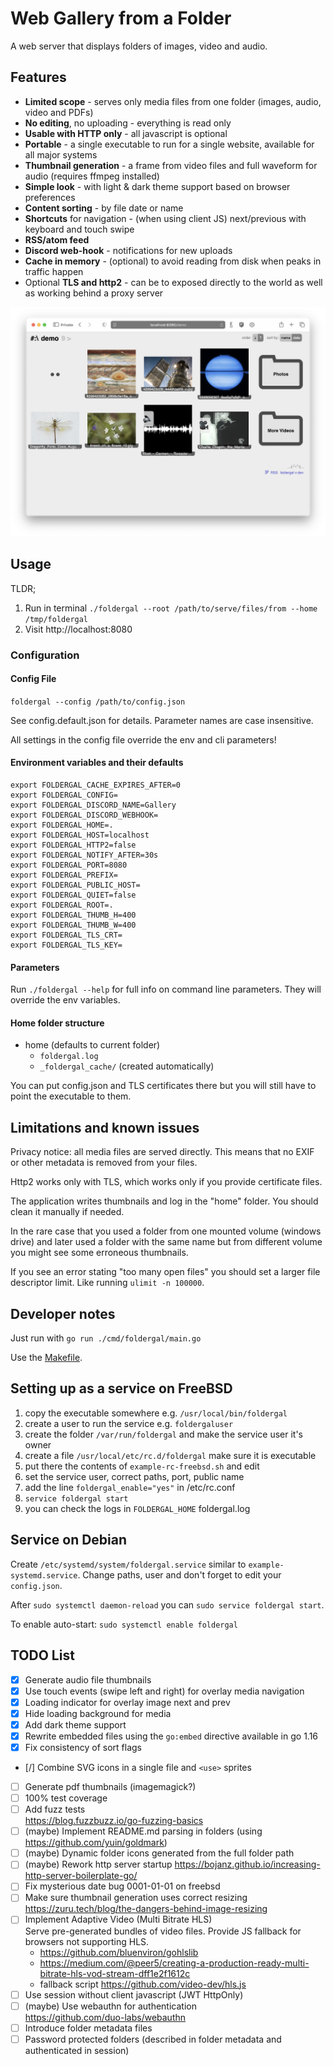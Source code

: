 Web Gallery from a Folder
===

A web server that displays folders of images, video and audio.


Features
---

* __Limited scope__ - serves only media files from one folder 
  (images, audio, video and PDFs)
* __No editing__, no uploading - everything is read only
* __Usable with HTTP only__ - all javascript is optional
* __Portable__ - a single executable to run for a single website, available for 
  all major systems
* __Thumbnail generation__ - a frame from video files and full waveform for audio
  (requires ffmpeg installed)
* __Simple look__ - with light & dark theme support based on browser preferences
* __Content sorting__ - by file date or name
* __Shortcuts__ for navigation - (when using client JS) next/previous with keyboard 
  and touch swipe
* __RSS/atom feed__
* __Discord web-hook__ - notifications for new uploads
* __Cache in memory__ - (optional) to avoid reading from disk 
  when peaks in traffic happen
* Optional __TLS and http2__ - can be to exposed directly to the world
  as well as working behind a proxy server

![](screenshot.png "Foldergal Screenshot")


Usage
---

TLDR;
1. Run in terminal
   `./foldergal --root /path/to/serve/files/from --home /tmp/foldergal`
2. Visit http://localhost:8080

### Configuration

#### Config File

`foldergal --config /path/to/config.json`

See config.default.json for details. Parameter names are case insensitive.

All settings in the config file override the env and cli parameters!

#### Environment variables and their defaults
```
export FOLDERGAL_CACHE_EXPIRES_AFTER=0
export FOLDERGAL_CONFIG=
export FOLDERGAL_DISCORD_NAME=Gallery
export FOLDERGAL_DISCORD_WEBHOOK=
export FOLDERGAL_HOME=.
export FOLDERGAL_HOST=localhost
export FOLDERGAL_HTTP2=false
export FOLDERGAL_NOTIFY_AFTER=30s
export FOLDERGAL_PORT=8080
export FOLDERGAL_PREFIX=
export FOLDERGAL_PUBLIC_HOST=
export FOLDERGAL_QUIET=false
export FOLDERGAL_ROOT=.
export FOLDERGAL_THUMB_H=400 
export FOLDERGAL_THUMB_W=400
export FOLDERGAL_TLS_CRT=
export FOLDERGAL_TLS_KEY=
```

#### Parameters

Run `./foldergal --help` for full info on command line parameters. 
They will override the env variables.

#### Home folder structure

* home (defaults to current folder)
  * `foldergal.log`
  * `_foldergal_cache/` (created automatically)
  
You can put config.json and TLS certificates there but you will still have 
to point the executable to them.


Limitations and known issues
---

Privacy notice: all media files are served directly. 
This means that no EXIF or other metadata is removed from your files.

Http2 works only with TLS, which works only if you provide certificate files.

The application writes thumbnails and log in the "home" folder. 
You should clean it manually if needed.

In the rare case that you used a folder from one mounted volume (windows drive) 
and later used a folder with the same name but from different volume
you might see some erroneous thumbnails.

If you see an error stating "too many open files" you should set a larger 
file descriptor limit. Like running `ulimit -n 100000`.


Developer notes
---

Just run with `go run ./cmd/foldergal/main.go`

Use the [Makefile](Makefile).


Setting up as a service on FreeBSD
---

1. copy the executable somewhere e.g. `/usr/local/bin/foldergal`
1. create a user to run the service e.g. `foldergaluser`
1. create the folder `/var/run/foldergal` and make the service user it's owner
1. create a file `/usr/local/etc/rc.d/foldergal` make sure it is executable
1. put there the contents of `example-rc-freebsd.sh` and edit
1. set the service user, correct paths, port, public name
1. add the line `foldergal_enable="yes"` in /etc/rc.conf
1. `service foldergal start`
1. you can check the logs in `FOLDERGAL_HOME` foldergal.log


Service on Debian
--

Create `/etc/systemd/system/foldergal.service` similar to 
`example-systemd.service`. Change paths, user and don't forget to 
edit your `config.json`.

After `sudo systemctl daemon-reload` you can `sudo service foldergal start`.

To enable auto-start: `sudo systemctl enable foldergal`


TODO List
---

* [x] Generate audio file thumbnails 
* [x] Use touch events (swipe left and right) for overlay media navigation
* [x] Loading indicator for overlay image next and prev
* [x] Hide loading background for media
* [x] Add dark theme support
* [x] Rewrite embedded files using the `go:embed` directive available in go 1.16
* [x] Fix consistency of sort flags
* [/] Combine SVG icons in a single file and `<use>` sprites 
* [ ] Generate pdf thumbnails (imagemagick?)
* [ ] 100% test coverage
* [ ] Add fuzz tests  
  <https://blog.fuzzbuzz.io/go-fuzzing-basics>
* [ ] (maybe) Implement README.md parsing in folders (using https://github.com/yuin/goldmark)
* [ ] (maybe) Dynamic folder icons generated from the full folder path
* [ ] (maybe) Rework http server startup https://bojanz.github.io/increasing-http-server-boilerplate-go/
* [ ] Fix mysterious date bug 0001-01-01 on freebsd
* [ ] Make sure thumbnail generation uses correct resizing
  <https://zuru.tech/blog/the-dangers-behind-image-resizing>
* [ ] Implement Adaptive Video (Multi Bitrate HLS)  
  Serve pre-generated bundles of video files. 
  Provide JS fallback for browsers not supporting HLS.
  - <https://github.com/bluenviron/gohlslib>
  - <https://medium.com/@peer5/creating-a-production-ready-multi-bitrate-hls-vod-stream-dff1e2f1612c>
  - fallback script <https://github.com/video-dev/hls.js>
* [ ] Use session without client javascript (JWT HttpOnly)
* [ ] (maybe) Use webauthn for authentication  
  <https://github.com/duo-labs/webauthn>
* [ ] Introduce folder metadata files
* [ ] Password protected folders (described in folder metadata and authenticated in session)
